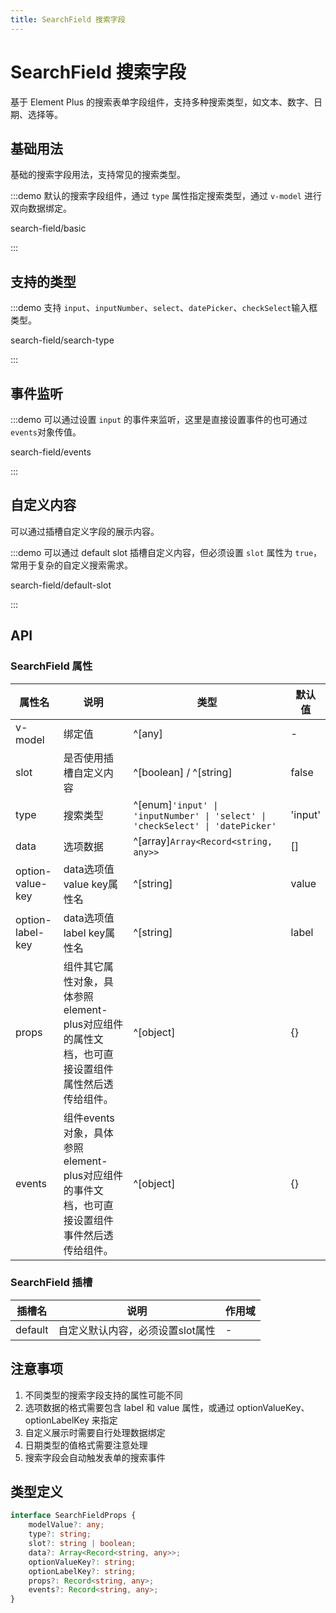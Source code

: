 ```yaml
---
title: SearchField 搜索字段
---
```


# SearchField 搜索字段

基于 Element Plus 的搜索表单字段组件，支持多种搜索类型，如文本、数字、日期、选择等。

## 基础用法

基础的搜索字段用法，支持常见的搜索类型。

:::demo 默认的搜索字段组件，通过 `type` 属性指定搜索类型，通过 `v-model` 进行双向数据绑定。

search-field/basic

:::

## 支持的类型

:::demo 支持 `input`、`inputNumber`、`select`、`datePicker`、`checkSelect`输入框类型。

search-field/search-type

:::

## 事件监听

:::demo 可以通过设置 `input` 的事件来监听，这里是直接设置事件的也可通过`events`对象传值。

search-field/events

:::

## 自定义内容

可以通过插槽自定义字段的展示内容。

:::demo 可以通过 default slot 插槽自定义内容，但必须设置 `slot` 属性为 `true`，常用于复杂的自定义搜索需求。

search-field/default-slot

:::

## API

### SearchField 属性

| 属性名           | 说明                                                                                           | 类型                                                                           | 默认值  |
| ---------------- | ---------------------------------------------------------------------------------------------- | ------------------------------------------------------------------------------ | ------- |
| v-model          | 绑定值                                                                                         | ^[any]                                                                         | -       |
| slot             | 是否使用插槽自定义内容                                                                         | ^[boolean] / ^[string]                                                         | false   |
| type             | 搜索类型                                                                                       | ^[enum]`'input' \| 'inputNumber' \| 'select' \| 'checkSelect' \| 'datePicker'` | 'input' |
| data             | 选项数据                                                                                       | ^[array]`Array<Record<string, any>>`                                           | []      |
| option-value-key | data选项值value key属性名                                                                      | ^[string]                                                                      | value   |
| option-label-key | data选项值label key属性名                                                                      | ^[string]                                                                      | label   |
| props            | 组件其它属性对象，具体参照element-plus对应组件的属性文档，也可直接设置组件属性然后透传给组件。 | ^[object]                                                                      | {}      |
| events           | 组件events对象，具体参照element-plus对应组件的事件文档，也可直接设置组件事件然后透传给组件。   | ^[object]                                                                      | {}      |

### SearchField 插槽

| 插槽名  | 说明                             | 作用域 |
| ------- | -------------------------------- | ------ |
| default | 自定义默认内容，必须设置slot属性 | -      |

## 注意事项

1. 不同类型的搜索字段支持的属性可能不同
2. 选项数据的格式需要包含 label 和 value 属性，或通过 optionValueKey、optionLabelKey 来指定
3. 自定义展示时需要自行处理数据绑定
4. 日期类型的值格式需要注意处理
5. 搜索字段会自动触发表单的搜索事件

## 类型定义

```ts
interface SearchFieldProps {
    modelValue?: any;
    type?: string;
    slot?: string | boolean;
    data?: Array<Record<string, any>>;
    optionValueKey?: string;
    optionLabelKey?: string;
    props?: Record<string, any>;
    events?: Record<string, any>;
}
```
